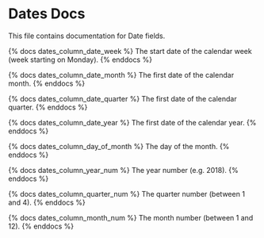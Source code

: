 # Dates Docs
This file contains documentation for Date fields.

{% docs dates_column_date_week %}
The start date of the calendar week (week starting on Monday).
{% enddocs %}

{% docs dates_column_date_month %}
The first date of the calendar month.
{% enddocs %}

{% docs dates_column_date_quarter %}
The first date of the calendar quarter.
{% enddocs %}

{% docs dates_column_date_year %}
The first date of the calendar year.
{% enddocs %}

{% docs dates_column_day_of_month %}
The day of the month.
{% enddocs %}

{% docs dates_column_year_num %}
The year number (e.g. 2018).
{% enddocs %}

{% docs dates_column_quarter_num %}
The quarter number (between 1 and 4).
{% enddocs %}

{% docs dates_column_month_num %}
The month number (between 1 and 12).
{% enddocs %}